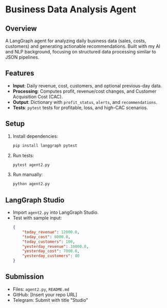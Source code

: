 # Business Data Analysis Agent

## Overview
A LangGraph agent for analyzing daily business data (sales, costs, customers) and generating actionable recommendations. Built with my AI and NLP background, focusing on structured data processing similar to JSON pipelines.

## Features
- **Input**: Daily revenue, cost, customers, and optional previous-day data.
- **Processing**: Computes profit, revenue/cost changes, and Customer Acquisition Cost (CAC).
- **Output**: Dictionary with `profit_status`, `alerts`, and `recommendations`.
- **Tests**: `pytest` tests for profitable, loss, and high-CAC scenarios.

## Setup
1. Install dependencies:
   ```bash
   pip install langgraph pytest
   ```
2. Run tests:
   ```bash
   pytest agent2.py
   ```
3. Run manually:
   ```bash
   python agent2.py
   ```

## LangGraph Studio
- Import `agent2.py` into LangGraph Studio.
- Test with sample input:
  ```json
  {
      "today_revenue": 12000.0,
      "today_cost": 8000.0,
      "today_customers": 100,
      "yesterday_revenue": 10000.0,
      "yesterday_cost": 7000.0,
      "yesterday_customers": 80
  }
  ```

## Submission
- Files: `agent2.py`, `README.md`
- GitHub: [Insert your repo URL]
- Telegram: Submit with title "Studio"

